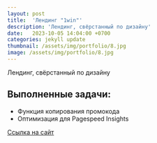 ```yaml
---
layout: post
title:  'Лендинг "1win"'
description: 'Лендинг, свёрстанный по дизайну'
date:   2023-10-05 14:04:00 +0700
categories: jekyll update
thumbnail: /assets/img/portfolio/8.jpg
image: /assets/img/portfolio/8.jpg
---
```

Лендинг, свёрстанный по дизайну

## Выполненные задачи:
- Функция копирования промокода
- Оптимизация для Pagespeed Insights

<a href="https://aigen31.github.io/1win/dist/" target="_blank">Ссылка на сайт</a>